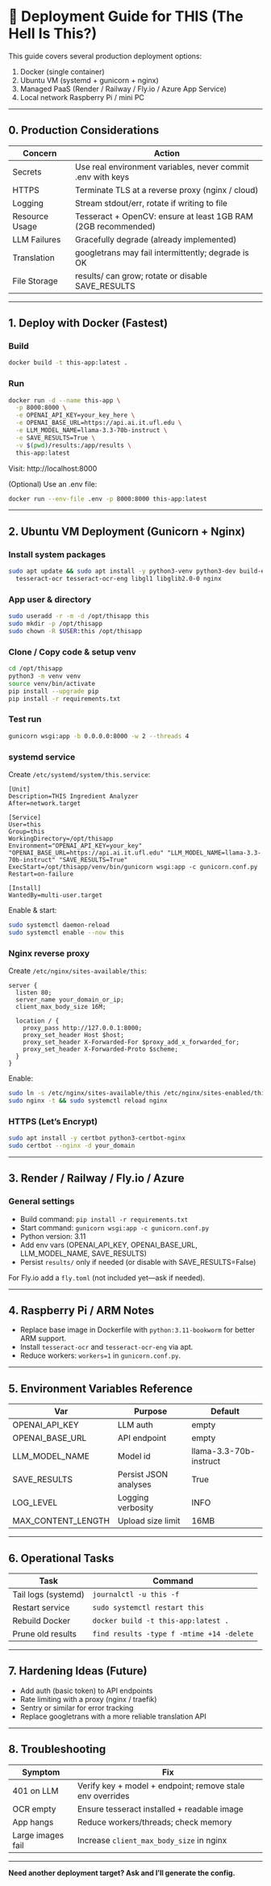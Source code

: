 # 🚀 Deployment Guide for THIS (The Hell Is This?)

This guide covers several production deployment options:

1. Docker (single container)
2. Ubuntu VM (systemd + gunicorn + nginx)
3. Managed PaaS (Render / Railway / Fly.io / Azure App Service)
4. Local network Raspberry Pi / mini PC

---
## 0. Production Considerations
| Concern | Action |
| ------- | ------ |
| Secrets | Use real environment variables, never commit .env with keys |
| HTTPS | Terminate TLS at a reverse proxy (nginx / cloud) |
| Logging | Stream stdout/err, rotate if writing to file |
| Resource Usage | Tesseract + OpenCV: ensure at least 1GB RAM (2GB recommended) |
| LLM Failures | Gracefully degrade (already implemented) |
| Translation | googletrans may fail intermittently; degrade is OK |
| File Storage | results/ can grow; rotate or disable SAVE_RESULTS |

---
## 1. Deploy with Docker (Fastest)
### Build
```bash
docker build -t this-app:latest .
```
### Run
```bash
docker run -d --name this-app \
  -p 8000:8000 \
  -e OPENAI_API_KEY=your_key_here \
  -e OPENAI_BASE_URL=https://api.ai.it.ufl.edu \
  -e LLM_MODEL_NAME=llama-3.3-70b-instruct \
  -e SAVE_RESULTS=True \
  -v $(pwd)/results:/app/results \
  this-app:latest
```
Visit: http://localhost:8000

(Optional) Use an .env file:
```bash
docker run --env-file .env -p 8000:8000 this-app:latest
```

---
## 2. Ubuntu VM Deployment (Gunicorn + Nginx)
### Install system packages
```bash
sudo apt update && sudo apt install -y python3-venv python3-dev build-essential \
  tesseract-ocr tesseract-ocr-eng libgl1 libglib2.0-0 nginx
```
### App user & directory
```bash
sudo useradd -r -m -d /opt/thisapp this
sudo mkdir -p /opt/thisapp
sudo chown -R $USER:this /opt/thisapp
```
### Clone / Copy code & setup venv
```bash
cd /opt/thisapp
python3 -m venv venv
source venv/bin/activate
pip install --upgrade pip
pip install -r requirements.txt
```
### Test run
```bash
gunicorn wsgi:app -b 0.0.0.0:8000 -w 2 --threads 4
```
### systemd service
Create `/etc/systemd/system/this.service`:
```
[Unit]
Description=THIS Ingredient Analyzer
After=network.target

[Service]
User=this
Group=this
WorkingDirectory=/opt/thisapp
Environment="OPENAI_API_KEY=your_key" "OPENAI_BASE_URL=https://api.ai.it.ufl.edu" "LLM_MODEL_NAME=llama-3.3-70b-instruct" "SAVE_RESULTS=True"
ExecStart=/opt/thisapp/venv/bin/gunicorn wsgi:app -c gunicorn.conf.py
Restart=on-failure

[Install]
WantedBy=multi-user.target
```
Enable & start:
```bash
sudo systemctl daemon-reload
sudo systemctl enable --now this
```
### Nginx reverse proxy
Create `/etc/nginx/sites-available/this`:
```
server {
  listen 80;
  server_name your_domain_or_ip;
  client_max_body_size 16M;

  location / {
    proxy_pass http://127.0.0.1:8000;
    proxy_set_header Host $host;
    proxy_set_header X-Forwarded-For $proxy_add_x_forwarded_for;
    proxy_set_header X-Forwarded-Proto $scheme;
  }
}
```
Enable:
```bash
sudo ln -s /etc/nginx/sites-available/this /etc/nginx/sites-enabled/this
sudo nginx -t && sudo systemctl reload nginx
```
### HTTPS (Let’s Encrypt)
```bash
sudo apt install -y certbot python3-certbot-nginx
sudo certbot --nginx -d your_domain
```

---
## 3. Render / Railway / Fly.io / Azure
### General settings
- Build command: `pip install -r requirements.txt`
- Start command: `gunicorn wsgi:app -c gunicorn.conf.py`
- Python version: 3.11
- Add env vars (OPENAI_API_KEY, OPENAI_BASE_URL, LLM_MODEL_NAME, SAVE_RESULTS)
- Persist `results/` only if needed (or disable with SAVE_RESULTS=False)

For Fly.io add a `fly.toml` (not included yet—ask if needed).

---
## 4. Raspberry Pi / ARM Notes
- Replace base image in Dockerfile with `python:3.11-bookworm` for better ARM support.
- Install `tesseract-ocr` and `tesseract-ocr-eng` via apt.
- Reduce workers: `workers=1` in `gunicorn.conf.py`.

---
## 5. Environment Variables Reference
| Var | Purpose | Default |
|-----|---------|---------|
| OPENAI_API_KEY | LLM auth | empty |
| OPENAI_BASE_URL | API endpoint | empty |
| LLM_MODEL_NAME | Model id | llama-3.3-70b-instruct |
| SAVE_RESULTS | Persist JSON analyses | True |
| LOG_LEVEL | Logging verbosity | INFO |
| MAX_CONTENT_LENGTH | Upload size limit | 16MB |

---
## 6. Operational Tasks
| Task | Command |
|------|---------|
| Tail logs (systemd) | `journalctl -u this -f` |
| Restart service | `sudo systemctl restart this` |
| Rebuild Docker | `docker build -t this-app:latest .` |
| Prune old results | `find results -type f -mtime +14 -delete` |

---
## 7. Hardening Ideas (Future)
- Add auth (basic token) to API endpoints
- Rate limiting with a proxy (nginx / traefik)
- Sentry or similar for error tracking
- Replace googletrans with a more reliable translation API

---
## 8. Troubleshooting
| Symptom | Fix |
|---------|-----|
| 401 on LLM | Verify key + model + endpoint; remove stale env overrides |
| OCR empty | Ensure tesseract installed + readable image | 
| App hangs | Reduce workers/threads; check memory |
| Large images fail | Increase `client_max_body_size` in nginx |

---
**Need another deployment target? Ask and I’ll generate the config.**

